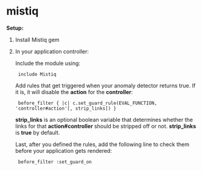 mistiq
======

<b>Setup:</b>

1. Install Mistiq gem
2. In your application controller:

    Include the module using:
    
        include Mistiq
    
    Add rules that get triggered when your anomaly detector returns true. If it is, it will disable the <b>action</b> for the <b>controller</b>:
    
        before_filter { |c| c.set_guard_rule(EVAL_FUNCTION, 'controller#action'[, strip_links]) }
    
    <b>strip_links</b> is an optional boolean variable that determines whether the links for that <b>action#controller</b> should be stripped off or not. <b>strip_links</b> is <b>true</b> by default.
    
    Last, after you defined the rules, add the following line to check them before your application gets rendered:
    
        before_filter :set_guard_on
